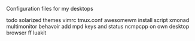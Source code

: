 Configuration files for my desktops


todo
	solarized themes
	vimrc
	tmux.conf
	awesomewm
	install script
	xmonad multimonitor behavoir 
	add mpd keys and status
	ncmpcpp on own desktop
	browser
		ff
		luakit
	
